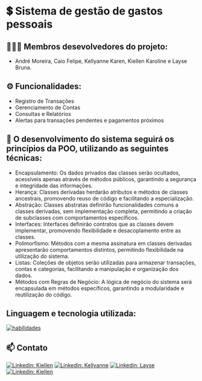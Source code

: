
# 💲 Sistema de gestão de gastos pessoais
## 👨🏼‍💻 Membros desevolvedores do projeto:

- André Moreira, Caio Felipe, Kellyanne Karen, Kiellen Karoline e Layse Bruna.


## ⚙️ Funcionalidades:

- Registro de Transações
- Gerenciamento de Contas
- Consultas e Relatórios
- Alertas para transações pendentes e pagamentos próximos


##  🚀 O desenvolvimento do sistema seguirá os princípios da POO, utilizando as seguintes técnicas:

- Encapsulamento: Os dados privados das classes serão ocultados, acessíveis apenas através de métodos públicos, garantindo a segurança e integridade das informações.
- Herança: Classes derivadas herdarão atributos e métodos de classes ancestrais, promovendo reuso de código e facilitando a especialização.
- Abstração: Classes abstratas definirão funcionalidades comuns a classes derivadas, sem implementação completa, permitindo a criação de subclasses com comportamentos específicos.
- Interfaces: Interfaces definirão contratos que as classes devem implementar, promovendo flexibilidade e desacoplamento entre as classes.
- Polimorfismo: Métodos com a mesma assinatura em classes derivadas apresentarão comportamentos distintos, permitindo flexibilidade na utilização do sistema.
- Listas: Coleções de objetos serão utilizadas para armazenar transações, contas e categorias, facilitando a manipulação e organização dos dados.
- Métodos com Regras de Negócio: A lógica de negócio do sistema será encapsulada em métodos específicos, garantindo a modularidade e reutilização do código.


## Linguagem e tecnologia utilizada:

[![habilidades](https://skillicons.dev/icons?i=java,mysql,idea,spring)](skillicons.dev)

##  📫 Contato

[![Linkedin: Kiellen ](https://img.shields.io/badge/-kiellenkaroline-blue?style=flat-square&logo=Linkedin&logoColor=white&link=https://www.linkedin.com/in//)](https://www.linkedin.com/in/kiellen-karoline-350b95291/)
[![Linkedin: Kellyanne](https://img.shields.io/badge/-kellyannekaren-blue?style=flat-square&logo=Linkedin&logoColor=white&link=https://www.linkedin.com/in//)](https://www.linkedin.com/in/kellyanne-karen-39158b29b/)
[![Linkedin: Layse ](https://img.shields.io/badge/-laysebrunacabral-blue?style=flat-square&logo=Linkedin&logoColor=white&link=https://www.linkedin.com/in//)](https://www.linkedin.com/in/layse-bruna-cabral-815149274/)
[![Linkedin: Kiellen ](https://img.shields.io/badge/-andremoreira-blue?style=flat-square&logo=Linkedin&logoColor=white&link=https://www.linkedin.com/in//)](https://www.linkedin.com/in/andr%C3%A9-moreira-996b181b8/)
